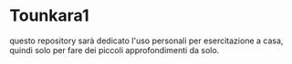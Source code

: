 # Tounkara1
questo repository sarà dedicato l'uso personali per esercitazione a casa, quindi solo per fare dei piccoli approfondimenti da solo.

